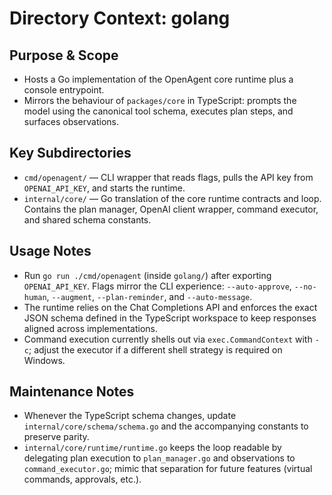 # Directory Context: golang

## Purpose & Scope

- Hosts a Go implementation of the OpenAgent core runtime plus a console entrypoint.
- Mirrors the behaviour of `packages/core` in TypeScript: prompts the model using the canonical tool schema, executes plan steps, and surfaces observations.

## Key Subdirectories

- `cmd/openagent/` — CLI wrapper that reads flags, pulls the API key from `OPENAI_API_KEY`, and starts the runtime.
- `internal/core/` — Go translation of the core runtime contracts and loop. Contains the plan manager, OpenAI client wrapper, command executor, and shared schema constants.

## Usage Notes

- Run `go run ./cmd/openagent` (inside `golang/`) after exporting `OPENAI_API_KEY`. Flags mirror the CLI experience: `--auto-approve`, `--no-human`, `--augment`, `--plan-reminder`, and `--auto-message`.
- The runtime relies on the Chat Completions API and enforces the exact JSON schema defined in the TypeScript workspace to keep responses aligned across implementations.
- Command execution currently shells out via `exec.CommandContext` with `-c`; adjust the executor if a different shell strategy is required on Windows.

## Maintenance Notes

- Whenever the TypeScript schema changes, update `internal/core/schema/schema.go` and the accompanying constants to preserve parity.
- `internal/core/runtime/runtime.go` keeps the loop readable by delegating plan execution to `plan_manager.go` and observations to `command_executor.go`; mimic that separation for future features (virtual commands, approvals, etc.).

